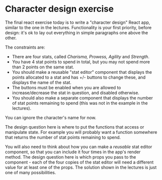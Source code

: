 # Character design exercise

The final react exercise today is to write a "character design" React app, similar to the one in the lectures. Functionality is your first priority, before design: it's ok to lay out everything in simple paragraphs one above the other.

The constraints are:

  - There are four stats, called _Charisma, Prowess, Agility_ and _Strength_.
  - You have 4 stat points to spend in total, but you may not spend more than 2 points on the same stat.
  - You should make a reusable "stat editor" component that displays the points allocated to a stat and has +/- buttons to change these, and displays the name of the stat.
  - The buttons must be enabled when you are allowed to increase/decrease the stat in question, and disabled otherwise.
  - You should also make a separate component that displays the number of stat points remaining to spend (this was not in the example in the lectures).

You can ignore the character's name for now.

The design question here is where to put the functions that access or manipulate state. For example you will probably want a function somewhere that returns the number of stat points remaining to spend.

You will also need to think about how you can make a _reusable_ stat editor component, so that you can include it four times in the app's render method. The design question here is which props you pass to the component - each of the four copies of the stat editor will need a different value for at least one of the props. The solution shown in the lectures is just one of many possibilities.
